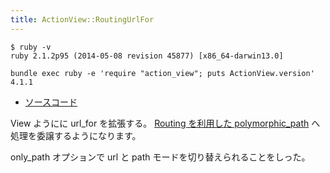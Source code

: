 ```yaml
---
title: ActionView::RoutingUrlFor
---
```


```
$ ruby -v
ruby 2.1.2p95 (2014-05-08 revision 45877) [x86_64-darwin13.0]
```

```
bundle exec ruby -e 'require "action_view"; puts ActionView.version'
4.1.1
```

* [ソースコード](https://github.com/rails/rails/blob/v4.1.1/actionview/lib/action_view/routing_url_for.rb)


View ようにに url_for を拡張する。
[Routing を利用した polymorphic_path](https://github.com/rails/rails/blob/e2ae787b36e32627974a0d448694c0067327fed7/actionpack/lib/action_dispatch/routing/polymorphic_routes.rb#L103) へ処理を委譲するようになります。

only_path オプションで url と path モードを切り替えられることをしった。
